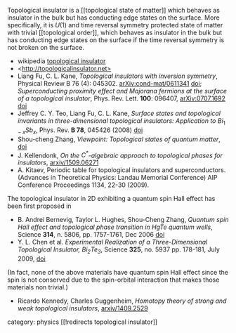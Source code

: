 Topological insulator is a [[topological state of matter]]
which behaves as insulator in the bulk but has conducting edge states on the surface. More specifically, it is $U(1)$ and time reversal symmetry protected state of matter with trivial [[topological order]], which behaves as insulator in the bulk but has conducting edge states on the surface if the time reversal symmetry is not broken on the surface. 

* wikipedia [topological insulator](http://en.wikipedia.org/wiki/Topological_insulator)
* &lt;http://topologicalinsulator.net>
* Liang Fu, C. L. Kane, _Topological insulators with inversion symmetry_, Physical Review B 76 (4): 045302. [arXiv:cond-mat/0611341](http://arxiv.org/abs/cond-mat/0611341) [doi](http://dx.doi.org/10.1103%2FPhysRevB.76.045302); _Superconducting proximity effect and Majorana fermions at the surface of a topological insulator_, Phys. Rev. Lett. __100__: 096407, [arXiv:0707.1692](http://arxiv.org/abs/0707.1692) [doi](http://dx.doi.org/10.1103%2FPhysRevLett.100.096407)
* Jeffrey C. Y. Teo, Liang Fu, C. L. Kane, _Surface states and topological invariants in three-dimensional topological insulators: Application to_ $Bi_{1-x}Sb_x$, Phys. Rev. __B 78__, 045426 (2008) [doi](http://link.aps.org/doi/10.1103/PhysRevB.78.045426)
* Shou-cheng Zhang, _Viewpoint: Topological states of quantum matter_, [doi](http://dx.doi.org/10.1103/Physics.1.6)
* J. Kellendonk, _On the $C^\ast$-algebraic approach to topological phases for insulators_, [arxiv/1509.06271](http://arxiv.org/abs/1509.06271)
* A. Kitaev, Periodic table for topological insulators and superconductors. (Advances in
Theoretical Physics: Landau Memorial Conference) AIP Conference Proceedings 1134,
22-30 (2009).

The topological insulator in 2D exhibiting a quantum spin Hall effect has been first proposed in

* B. Andrei Bernevig, Taylor L. Hughes, Shou-Cheng Zhang, _Quantum spin Hall effect and topological phase transition in HgTe quantum wells_, Science __314__, n. 5806, pp. 1757-1761, Dec 2006 [doi](http://dx.doi.org/10.1126/science.1133734)
* Y. L. Chen et al. _Experimental Realization of a Three-Dimensional Topological Insulator, $Bi_2 Te_3$_, Science __325__, no. 5937 pp. 178-181, July 2009, [doi](http://dx.doi.org/10.1126/science.1173034)

(In fact, none of the above materials have quantum spin Hall effect since the spin is not conserved due to the spin-orbital interaction that makes those materials non trivial.)

* Ricardo Kennedy, Charles Guggenheim, _Homotopy theory of strong and weak topological insulators_, [arxiv/1409.2529](http://arxiv.org/abs/1409.2529)
 

category: physics
[[!redirects topological insulator]]